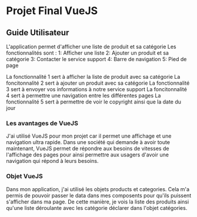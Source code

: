 # Projet Final VueJS

## Guide Utilisateur

L'application permet d'afficher une liste de produit et sa catégorie
Les fonctionnalités sont : 
1: Afficher une liste
2: Ajouter un produit et sa catégorie
3: Contacter le service support
4: Barre de navigation
5: Pied de page

La fonctionnalité 1 sert à afficher la liste de produit avec sa catégorie
La foncitonnalité 2 sert à ajouter un produit avec sa catégorie
La fonctionnalité 3 sert à envoyer vos informations à notre service support
La foncitonnalité 4 sert à permettre une navigation entre les différentes pages
La fonctionnalité 5 sert à permettre de voir le copyright ainsi que la date du jour

### Les avantages de VueJS

J'ai utilisé VueJS pour mon projet car il permet une affichage et une navigation ultra rapide.
Dans une société qui demande à avoir toute maintenant, VueJS permet de répondre aux besoins de vitesses de l'affichage 
des pages pour ainsi permettre aux usagers d'avoir une navigation qui répond à leurs besoins.

### Objet VueJS

Dans mon application, j'ai utilisé les objets products et categories.
Cela m'a permis de pouvoir passer le data dans mes composents pour qu'ils puissent s'afficher dans ma page.
De cette manière, je vois la liste des produits ainsi qu'une liste déroulante avec les catégorie déclarer dans l'objet catégories.